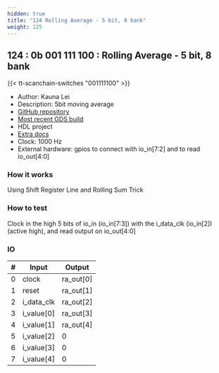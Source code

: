 ```yaml
---
hidden: true
title: "124 Rolling Average - 5 bit, 8 bank"
weight: 125
---
```


## 124 : 0b 001 111 100 : Rolling Average - 5 bit, 8 bank

{{< tt-scanchain-switches "001111100" >}}

* Author: Kauna Lei
* Description: 5bit moving average
* [GitHub repository](https://github.com/klei22/Rolling-Average)
* [Most recent GDS build](https://github.com/klei22/Rolling-Average/actions/runs/3599356675)
* HDL project
* [Extra docs]()
* Clock: 1000 Hz
* External hardware: gpios to connect with io_in[7:2] and to read io_out[4:0]



### How it works

Using Shift Register Line and Rolling Sum Trick

### How to test

Clock in the high 5 bits of io_in (io_in[7:3]) with the i_data_clk (io_in[2]) (active high), and read output on io_out[4:0]

### IO

| # | Input        | Output       |
|---|--------------|--------------|
| 0 | clock  | ra_out[0] |
| 1 | reset  | ra_out[1] |
| 2 | i_data_clk  | ra_out[2] |
| 3 | i_value[0]  | ra_out[3] |
| 4 | i_value[1]  | ra_out[4] |
| 5 | i_value[2]  | 0 |
| 6 | i_value[3]  | 0 |
| 7 | i_value[4]  | 0 |
